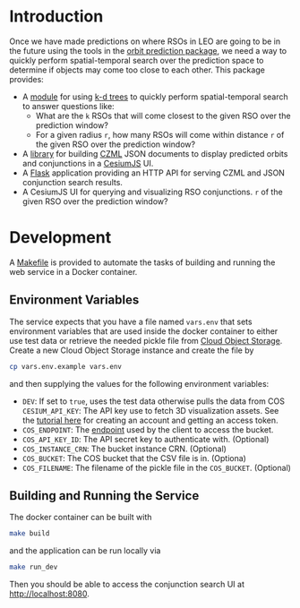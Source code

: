 # Introduction

Once we have made predictions on where RSOs in LEO are going to be in the future using the tools in the [orbit prediction package](../orbit_prediction/README.md), we need a way to quickly perform spatial-temporal search over the prediction space to determine if objects may come too close to each other. This package provides:

-   A [module](conjunction_search/conjunction_search.py) for using [k-d trees](https://en.wikipedia.org/wiki/K-d_tree) to quickly perform spatial-temporal search to answer questions like:
    -   What are the `k` RSOs that will come closest to the given RSO over the prediction window?
    -   For a given radius `r`, how many RSOs will come within distance `r` of the given RSO over the prediction window?
-   A [library](conjunction_search/czml.py) for building [CZML](https://github.com/AnalyticalGraphicsInc/czml-writer/wiki/CZML-Guide) JSON documents to display predicted orbits and conjunctions in a [CesiumJS](https://cesium.com/cesiumjs/) UI.
-   A [Flask](https://flask.palletsprojects.com/en/1.1.x/) application providing an HTTP API for serving CZML and JSON conjunction search results.
-   A CesiumJS UI for querying and visualizing RSO conjunctions. `r` of the given RSO over the prediction window?


# Development

A [Makefile](Makefile) is provided to automate the tasks of building and running the web service in a Docker container.


## Environment Variables

The service expects that you have a file named `vars.env` that sets environment variables that are used inside the docker container to either use test data or retrieve the needed pickle file from [Cloud Object Storage](https://cloud.ibm.com/docs/cloud-object-storage). Create a new Cloud Object Storage instance and create the file by

```sh
cp vars.env.example vars.env
```

and then supplying the values for the following environment variables:

-   `DEV`: If set to `true`, uses the test data otherwise pulls the data from COS
    `CESIUM_API_KEY`: The API key use to fetch 3D visualization assets.  See the [tutorial here](https://cesium.com/docs/tutorials/getting-started/) for creating an account and getting an access token.
-   `COS_ENDPOINT`: The [endpoint](https://cloud.ibm.com/docs/cloud-object-storage?topic=cloud-object-storage-endpoints#endpoints-region) used by the client to access the bucket.
-   `COS_API_KEY_ID`: The API secret key to authenticate with. (Optional)
-   `COS_INSTANCE_CRN`: The bucket instance CRN. (Optional)
-   `COS_BUCKET`: The COS bucket that the CSV file is in. (Optiona)
-   `COS_FILENAME`: The filename of the pickle file in the `COS_BUCKET`. (Optional)


## Building and Running the Service

The docker container can be built with

```sh
make build
```

and the application can be run locally via

```sh
make run_dev
```

Then you should be able to access the conjunction search UI at <http://localhost:8080>.


